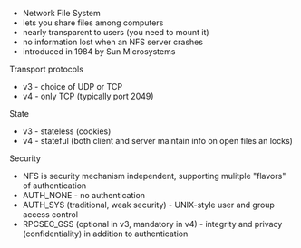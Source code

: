 * Network File System
* lets you share files among computers
* nearly transparent to users (you need to mount it)
* no information lost when an NFS server crashes
* introduced in 1984 by Sun Microsystems

Transport protocols

* v3 - choice of UDP or TCP
* v4 - only TCP (typically port 2049)

State

* v3 - stateless (cookies)
* v4 - stateful (both client and server maintain info on open files an locks)

Security

* NFS is security mechanism independent, supporting mulitple "flavors" of authentication
 * AUTH_NONE - no authentication
 * AUTH_SYS (traditional, weak security) - UNIX-style user and group access control
 * RPCSEC_GSS (optional in v3, mandatory in v4) - integrity and privacy (confidentiality) in addition to authentication
